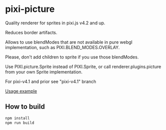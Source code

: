 # pixi-picture

Quality renderer for sprites in pixi.js v4.2 and up.

Reduces border artifacts.

Allows to use blendModes that are not available in pure webgl implementation, such as PIXI.BLEND_MODES.OVERLAY.

Please, don't add children to sprite if you use those blendModes.

Use PIXI.picture.Sprite instead of PIXI.Sprite, or call renderer.plugins.picture from your own Sprite implementation.

For pixi-v4.1 and prior see "pixi-v4.1" branch

[Usage example](http://pixijs.github.io/examples/#/picture/overlay.js)

## How to build

```bash
npm install
npm run build
```
